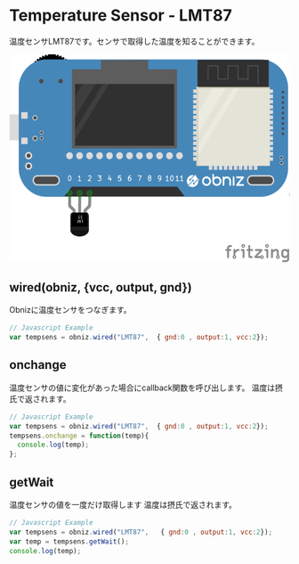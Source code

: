 # Temperature Sensor - LMT87
温度センサLMT87です。センサで取得した温度を知ることができます。





![photo of AnalogTempratureSensor](./wired.png)



## wired(obniz, {vcc, output, gnd})
Obnizに温度センサをつなぎます。
```javascript
// Javascript Example
var tempsens = obniz.wired("LMT87",  { gnd:0 , output:1, vcc:2});
```

## onchange
温度センサの値に変化があった場合にcallback関数を呼び出します。
温度は摂氏で返されます。
```javascript
// Javascript Example
var tempsens = obniz.wired("LMT87",  { gnd:0 , output:1, vcc:2});
tempsens.onchange = function(temp){
  console.log(temp);
};
```


## getWait

温度センサの値を一度だけ取得します
温度は摂氏で返されます。

```javascript
// Javascript Example
var tempsens = obniz.wired("LMT87",   { gnd:0 , output:1, vcc:2});
var temp = tempsens.getWait();
console.log(temp);
```
 